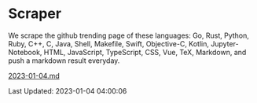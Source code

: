 # Scraper

We scrape the github trending page of these languages: Go, Rust, Python, Ruby, C++, C, Java, Shell, Makefile, Swift, Objective-C, Kotlin, Jupyter-Notebook, HTML, JavaScript, TypeScript, CSS, Vue, TeX, Markdown, and push a markdown result everyday.

[2023-01-04.md](https://github.com/yangwenmai/github-trending-backup/blob/master/2023-01-04.md)

Last Updated: 2023-01-04 04:00:06
